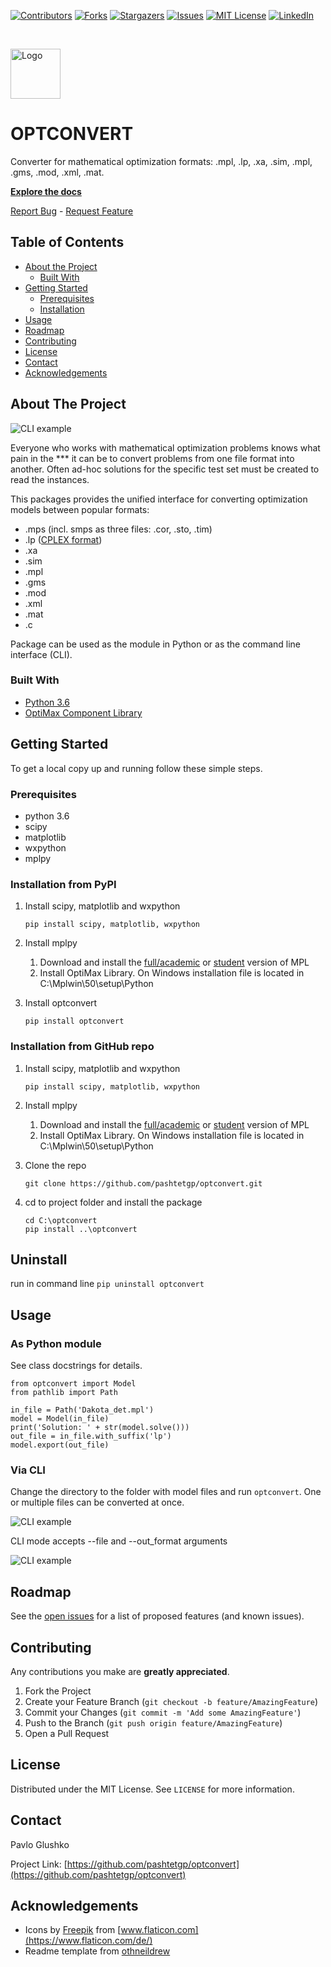 [![Contributors][contributors-shield]][contributors-url]
[![Forks][forks-shield]][forks-url]
[![Stargazers][stars-shield]][stars-url]
[![Issues][issues-shield]][issues-url]
[![MIT License][license-shield]][license-url]
[![LinkedIn][linkedin-shield]][linkedin-url]


<!-- PROJECT LOGO -->
<br />
<p>
  <a href="https://github.com/pashtetgp/optconvert">
    <img src="https://github.com/pashtetGP/optconvert/raw/master/logo.png" alt="Logo" width="80" height="80">
  </a>
</p>


# OPTCONVERT

Converter for mathematical optimization formats: .mpl, .lp, .xa, .sim, .mpl, .gms, .mod, .xml, .mat.


[**Explore the docs**](https://github.com/pashtetgp/optconvert)


<!-- <a href="https://github.com/pashtetgp/optconvert">View Demo</a> -->
[Report Bug](https://github.com/pashtetgp/optconvert/issues)
    -
[Request Feature](https://github.com/pashtetgp/optconvert/issues)



<!-- TABLE OF CONTENTS -->
## Table of Contents

* [About the Project](#about-the-project)
  * [Built With](#built-with)
* [Getting Started](#getting-started)
  * [Prerequisites](#prerequisites)
  * [Installation](#installation)
* [Usage](#usage)
* [Roadmap](#roadmap)
* [Contributing](#contributing)
* [License](#license)
* [Contact](#contact)
* [Acknowledgements](#acknowledgements)



<!-- ABOUT THE PROJECT -->
## About The Project

![CLI example](https://github.com/pashtetGP/optconvert/raw/master/cli_example.png)

Everyone who works with mathematical optimization problems knows what pain in the *** it can be 
to convert problems from one file format into another. Often ad-hoc solutions for the specific test set
must be created to read the instances.

This packages provides the unified interface for converting optimization models between popular formats:
* .mps (incl. smps as three files: .cor, .sto, .tim)
* .lp ([CPLEX format](http://lpsolve.sourceforge.net/5.1/CPLEX-format.htm))
* .xa
* .sim
* .mpl
* .gms
* .mod
* .xml
* .mat
* .c


Package can be used as the module in Python or as the command line interface (CLI).

### Built With

* [Python 3.6](https://www.python.org/)
* [OptiMax Component Library](http://www.maximalsoftware.com/optimax/)



<!-- GETTING STARTED -->
## Getting Started

To get a local copy up and running follow these simple steps.

### Prerequisites
* python 3.6
* scipy
* matplotlib
* wxpython
* mplpy

### Installation from PyPI
1. Install scipy, matplotlib and wxpython
    ```
    pip install scipy, matplotlib, wxpython
    ```
   
1. Install mplpy
    1. Download and install the [full/academic](http://www.maximalsoftware.com/distrib) or [student](http://www.maximalsoftware.com/download) version of MPL
    1. Install OptiMax Library. On Windows installation file is located in C:\Mplwin\50\setup\Python

1. Install optconvert
    ```
    pip install optconvert
    ```

### Installation from GitHub repo

1. Install scipy, matplotlib and wxpython
    ```
    pip install scipy, matplotlib, wxpython
    ```
   
1. Install mplpy
    1. Download and install the [full/academic](http://www.maximalsoftware.com/distrib) or [student](http://www.maximalsoftware.com/download) version of MPL
    1. Install OptiMax Library. On Windows installation file is located in C:\Mplwin\50\setup\Python
    
1. Clone the repo
    ```
    git clone https://github.com/pashtetgp/optconvert.git
    ```
   
1. cd to project folder and install the package
    ```
    cd C:\optconvert
    pip install ..\optconvert
    ```

## Uninstall

run in command line `pip uninstall optconvert`

<!-- USAGE EXAMPLES -->
## Usage
### As Python module
See class docstrings for details.
```
from optconvert import Model
from pathlib import Path

in_file = Path('Dakota_det.mpl')
model = Model(in_file)
print('Solution: ' + str(model.solve()))
out_file = in_file.with_suffix('lp')
model.export(out_file)
```

### Via CLI

Change the directory to the folder with model files and run ```optconvert```.
One or multiple files can be converted at once.

![CLI example](https://github.com/pashtetGP/optconvert/raw/master/cli_example.png)
<!--_For more examples, please refer to the [Documentation](https://example.com)_-->

CLI mode accepts --file and --out_format arguments

![CLI example](https://github.com/pashtetGP/optconvert/raw/master/cli_arguments.png)

<!-- ROADMAP -->
## Roadmap

See the [open issues](https://github.com/pashtetgp/optconvert/issues) for a list of proposed features (and known issues).



<!-- CONTRIBUTING -->
## Contributing

Any contributions you make are **greatly appreciated**.

1. Fork the Project
2. Create your Feature Branch (`git checkout -b feature/AmazingFeature`)
3. Commit your Changes (`git commit -m 'Add some AmazingFeature'`)
4. Push to the Branch (`git push origin feature/AmazingFeature`)
5. Open a Pull Request



<!-- LICENSE -->
## License

Distributed under the MIT License. See `LICENSE` for more information.



<!-- CONTACT -->
## Contact

Pavlo Glushko

Project Link: [https://github.com/pashtetgp/optconvert](https://github.com/pashtetgp/optconvert)



<!-- ACKNOWLEDGEMENTS -->
## Acknowledgements
* Icons by [Freepik](https://www.flaticon.com/de/autoren/freepik) from [www.flaticon.com](https://www.flaticon.com/de/)
* Readme template from [othneildrew](https://github.com/othneildrew/Best-README-Template)






<!-- MARKDOWN LINKS & IMAGES -->
<!-- https://www.markdownguide.org/basic-syntax/#reference-style-links -->
[contributors-shield]: https://img.shields.io/github/contributors/pashtetgp/optconvert.svg?style=flat-square
[contributors-url]: https://github.com/pashtetgp/optconvert/graphs/contributors
[forks-shield]: https://img.shields.io/github/forks/pashtetgp/optconvert.svg?style=flat-square
[forks-url]: https://github.com/pashtetgp/optconvert/network/members
[stars-shield]: https://img.shields.io/github/stars/pashtetgp/optconvert.svg?style=flat-square
[stars-url]: https://github.com/pashtetgp/optconvert/stargazers
[issues-shield]: https://img.shields.io/github/issues/pashtetgp/optconvert.svg?style=flat-square
[issues-url]: https://github.com/pashtetgp/optconvert/issues
[license-shield]: https://img.shields.io/github/license/pashtetgp/optconvert.svg?style=flat-square
[license-url]: https://github.com/pashtetgp/optconvert/blob/master/LICENSE.txt
[linkedin-shield]: https://img.shields.io/badge/-LinkedIn-black.svg?style=flat-square&logo=linkedin&colorB=555
[linkedin-url]: https://linkedin.com/in/pavloglushko